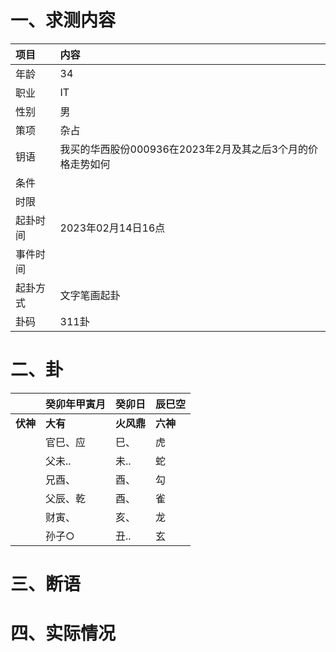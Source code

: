 # 一、求测内容
|项目|内容|
|:-|:-|
|年龄|34|
|职业|IT|
|性别|男|
|策项|杂占|
|钥语|我买的华西股份000936在2023年2月及其之后3个月的价格走势如何|
|条件||
|时限||
|起卦时间|2023年02月14日16点|
|事件时间||
|起卦方式|文字笔画起卦|
|卦码|311卦|

# 二、卦
||癸卯年甲寅月|癸卯日|辰巳空|
|:-|:-|:-|:-|
|**伏神**|**大有**|**火风鼎**|**六神**|
||官巳、应|巳、|虎|
||父未..|未..|蛇|
||兄酉、|酉、|勾|
||父辰、乾|酉、|雀|
||财寅、|亥、|龙|
||孙子○|丑..|玄|


# 三、断语

# 四、实际情况